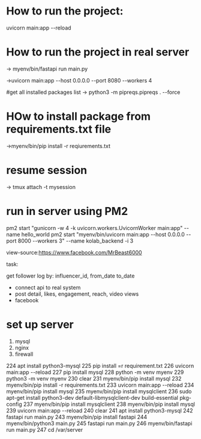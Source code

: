 # How to run the project:
uvicorn main:app --reload

# How to run the project in real server
 -> myenv/bin/fastapi run main.py

 ->uvicorn main:app --host 0.0.0.0 --port 8080 --workers 4



#get all installed packages list
-> python3 -m  pipreqs.pipreqs . --force

# HOw to install package from requirements.txt file
->myenv/bin/pip install -r reqiurements.txt


# resume session
-> tmux attach -t mysession



# run in server using PM2
pm2 start "gunicorn -w 4 -k uvicorn.workers.UvicornWorker main:app" --name hello_world
pm2 start "myenv/bin/uvicorn main:app --host 0.0.0.0 --port 8000 --workers 3" --name kolab_backend -i 3

view-source:https://www.facebook.com/MrBeast6000


task:

get follower log by: influencer_id, from_date to_date


- connect api to real system
- post detail, likes, engagement, reach, video views
- facebook










# set up server
1. mysql
2. nginx
3. firewall 













 224  apt install python3-mysql
  225  pip install =r requirement.txt 
  226  uvicorn main:app --reload
  227  pip install mysql
  228  python -m venv myenv
  229  python3 -m venv myenv
  230  clear
  231  myenv/bin/pip install mysql
  232  myenv/bin/pip install -r requirements.txt 
  233  uvicorn main:app --reload
  234  myenv/bin/pip install mysql
  235  myenv/bin/pip install mysqlclient
  236  sudo apt-get install python3-dev default-libmysqlclient-dev build-essential pkg-config
  237  myenv/bin/pip install mysqlclient
  238  myenv/bin/pip install mysql
  239  uvicorn main:app --reload
  240  clear
  241  apt install python3-mysql
  242  fastapi run main.py
  243  myenv/bin/pip install fastapi
  244  myenv/bin/python3 main.py
  245  fastapi run main.py
  246  myenv/bin/fastapi run main.py
  247  cd /var/server